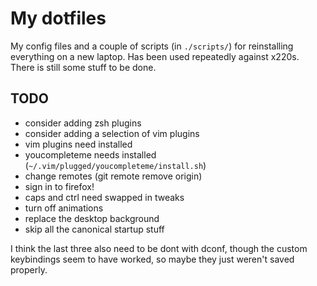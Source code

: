 # My dotfiles

My config files and a couple of scripts (in `./scripts/`) for reinstalling everything on a new laptop. Has been used repeatedly against x220s. There is still some stuff to be done.

## TODO

* consider adding zsh plugins
* consider adding a selection of vim plugins
* vim plugins need installed
* youcompleteme needs installed (`~/.vim/plugged/youcompleteme/install.sh`)
* change remotes (git remote remove origin)
* sign in to firefox!
* caps and ctrl need swapped in tweaks
* turn off animations
* replace the desktop background
* skip all the canonical startup stuff

I think the last three also need to be dont with dconf, though the custom keybindings seem to have worked, so maybe they just weren't saved properly.
